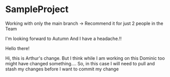 # SampleProject
Working with only the main branch -> Recommend it for just 2 people in the Team


I'm looking forward to Autumn
And I have a headache.!!

Hello there!

Hi, this is Arthur's change. But I think while I am working on this Dominic too might have changed something....
So, in this case I will need to pull and stash my changes before I want to commit my change

